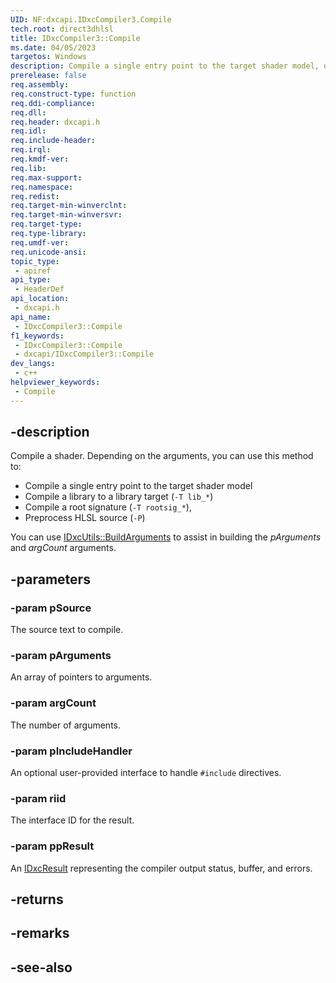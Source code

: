 ```yaml
---
UID: NF:dxcapi.IDxcCompiler3.Compile
tech.root: direct3dhlsl
title: IDxcCompiler3::Compile
ms.date: 04/05/2023
targetos: Windows
description: Compile a single entry point to the target shader model, or compile a library to a library target, or compile a root signature, or preprocess HLSL source.
prerelease: false
req.assembly: 
req.construct-type: function
req.ddi-compliance: 
req.dll: 
req.header: dxcapi.h
req.idl: 
req.include-header: 
req.irql: 
req.kmdf-ver: 
req.lib: 
req.max-support: 
req.namespace: 
req.redist: 
req.target-min-winverclnt: 
req.target-min-winversvr: 
req.target-type: 
req.type-library: 
req.umdf-ver: 
req.unicode-ansi: 
topic_type:
 - apiref
api_type:
 - HeaderDef
api_location:
 - dxcapi.h
api_name:
 - IDxcCompiler3::Compile
f1_keywords:
 - IDxcCompiler3::Compile
 - dxcapi/IDxcCompiler3::Compile
dev_langs:
 - c++
helpviewer_keywords:
 - Compile
---
```


## -description

Compile a shader. Depending on the arguments, you can use this method to:

* Compile a single entry point to the target shader model
* Compile a library to a library target (`-T lib_*`)
* Compile a root signature (`-T rootsig_*`),
* Preprocess HLSL source (`-P`)

You can use [IDxcUtils::BuildArguments](,.nf-dxcapi-idxcutils-buildarguments) to assist in building the *pArguments* and *argCount* arguments.

## -parameters

### -param pSource

The source text to compile.

### -param pArguments

An array of pointers to arguments.

### -param argCount

The number of arguments.

### -param pIncludeHandler

An optional user-provided interface to handle `#include` directives.

### -param riid

The interface ID for the result.

### -param ppResult

An [IDxcResult](./ns-dxcapi-idxcresult.md) representing the compiler output status, buffer, and errors.

## -returns

## -remarks

## -see-also
